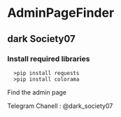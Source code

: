 # AdminPageFinder

## dark Society07


### Install required libraries
      >pip install requests
      >pip install colorama

  
Find the admin page






Telegram Chanell : @dark_society07


